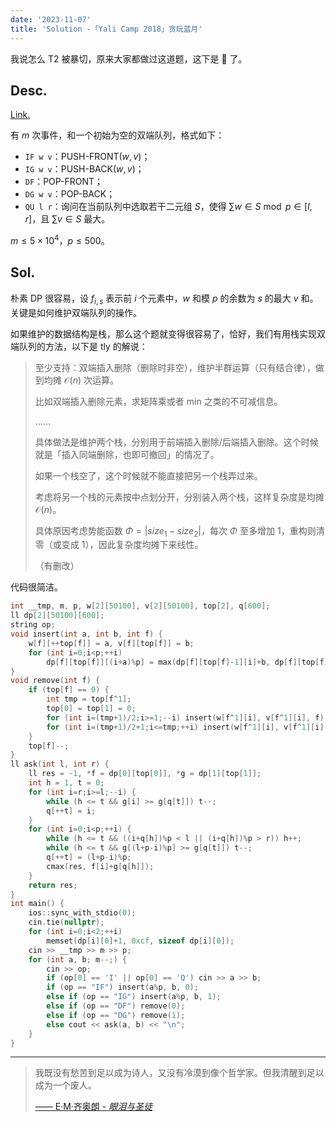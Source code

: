 ```yaml
---
date: '2023-11-07'
title: 'Solution -「Yali Camp 2018」贪玩蓝月'
---
```


我说怎么 T2 被暴切，原来大家都做过这道题，这下是 🤡 了。

## Desc.

[Link.](https://loj.ac/p/6515)

有 $m$ 次事件，和一个初始为空的双端队列，格式如下：

- `IF w v`：$\text{PUSH-FRONT}(w, v)$；
- `IG w v`：$\text{PUSH-BACK}(w, v)$；
- `DF`：$\text{POP-FRONT}$；
- `DG w v`：$\text{POP-BACK}$；
- `QU l r`：询问在当前队列中选取若干二元组 $S$，使得 $\sum w \in S \bmod p \in [l, r]$，且 $\sum v \in S$ 最大。

$m \leqslant 5 \times 10^4$，$p \leqslant 500$。

## Sol.

朴素 DP 很容易，设 $f_{i, s}$ 表示前 $i$ 个元素中，$w$ 和模 $p$ 的余数为 $s$ 的最大 $v$ 和。关键是如何维护双端队列的操作。

如果维护的数据结构是栈，那么这个题就变得很容易了，恰好，我们有用栈实现双端队列的方法，以下是 tly 的解说：

>至少支持：双端插入删除（删除时非空），维护半群运算（只有结合律），做到均摊 $\mathcal O(n)$ 次运算。
>
>比如双端插入删除元素，求矩阵乘或者 min 之类的不可减信息。
>
>……
>
>具体做法是维护两个栈，分别用于前端插入删除/后端插入删除。这个时候就是「插入同端删除，也即可撤回」的情况了。
>
>如果一个栈空了，这个时候就不能直接把另一个栈弄过来。
>
>考虑将另一个栈的元素按中点划分开，分别装入两个栈，这样复杂度是均摊 $\mathcal O(n)$。
>
>具体原因考虑势能函数 $\Phi = |size_1 - size_2|$，每次 $\Phi$ 至多增加 $1$，重构则清零（或变成 $1$），因此复杂度均摊下来线性。
>
>（有删改）

代码很简洁。

```cpp
int __tmp, m, p, w[2][50100], v[2][50100], top[2], q[600];
ll dp[2][50100][600];
string op;
void insert(int a, int b, int f) {
    w[f][++top[f]] = a, v[f][top[f]] = b;
    for (int i=0;i<p;++i)
        dp[f][top[f]][(i+a)%p] = max(dp[f][top[f]-1][i]+b, dp[f][top[f]-1][(i+a)%p]);
}
void remove(int f) {
    if (top[f] == 0) {
        int tmp = top[f^1];
        top[0] = top[1] = 0;
        for (int i=(tmp+1)/2;i>=1;--i) insert(w[f^1][i], v[f^1][i], f);
        for (int i=(tmp+1)/2+1;i<=tmp;++i) insert(w[f^1][i], v[f^1][i], f^1);
    }
    top[f]--;
}
ll ask(int l, int r) {
    ll res = -1, *f = dp[0][top[0]], *g = dp[1][top[1]];
    int h = 1, t = 0;
    for (int i=r;i>=l;--i) {
        while (h <= t && g[i] >= g[q[t]]) t--;
        q[++t] = i;
    }
    for (int i=0;i<p;++i) {
        while (h <= t && ((i+q[h])%p < l || (i+q[h])%p > r)) h++;
        while (h <= t && g[(l+p-i)%p] >= g[q[t]]) t--;
        q[++t] = (l+p-i)%p;
        cmax(res, f[i]+g[q[h]]);
    }
    return res;
}
int main() {
    ios::sync_with_stdio(0);
    cin.tie(nullptr);
    for (int i=0;i<2;++i)
        memset(dp[i][0]+1, 0xcf, sizeof dp[i][0]);
    cin >> __tmp >> m >> p;
    for (int a, b; m--;) {
        cin >> op;
        if (op[0] == 'I' || op[0] == 'Q') cin >> a >> b;
        if (op == "IF") insert(a%p, b, 0);
        else if (op == "IG") insert(a%p, b, 1);
        else if (op == "DF") remove(0);
        else if (op == "DG") remove(1);
        else cout << ask(a, b) << "\n";
    }
}
```

---

> 我既没有愁苦到足以成为诗人，又没有冷漠到像个哲学家。但我清醒到足以成为一个废人。
>
> [—— E·M·齐奥朗 - *眼泪与圣徒*](https://book.douban.com/subject/25774978/)